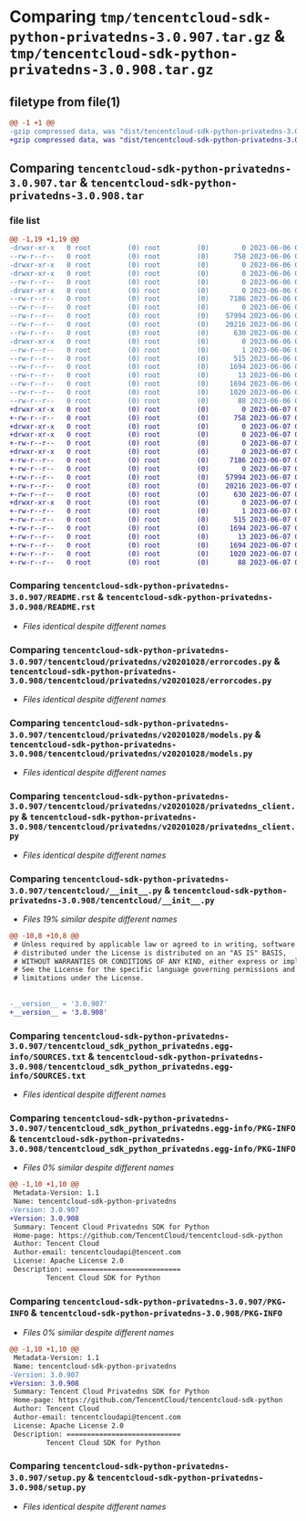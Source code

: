 # Comparing `tmp/tencentcloud-sdk-python-privatedns-3.0.907.tar.gz` & `tmp/tencentcloud-sdk-python-privatedns-3.0.908.tar.gz`

## filetype from file(1)

```diff
@@ -1 +1 @@
-gzip compressed data, was "dist/tencentcloud-sdk-python-privatedns-3.0.907.tar", last modified: Tue Jun  6 02:32:25 2023, max compression
+gzip compressed data, was "dist/tencentcloud-sdk-python-privatedns-3.0.908.tar", last modified: Wed Jun  7 00:29:55 2023, max compression
```

## Comparing `tencentcloud-sdk-python-privatedns-3.0.907.tar` & `tencentcloud-sdk-python-privatedns-3.0.908.tar`

### file list

```diff
@@ -1,19 +1,19 @@
-drwxr-xr-x   0 root         (0) root         (0)        0 2023-06-06 02:32:25.000000 tencentcloud-sdk-python-privatedns-3.0.907/
--rw-r--r--   0 root         (0) root         (0)      758 2023-06-06 02:32:24.000000 tencentcloud-sdk-python-privatedns-3.0.907/README.rst
-drwxr-xr-x   0 root         (0) root         (0)        0 2023-06-06 02:32:25.000000 tencentcloud-sdk-python-privatedns-3.0.907/tencentcloud/
-drwxr-xr-x   0 root         (0) root         (0)        0 2023-06-06 02:32:25.000000 tencentcloud-sdk-python-privatedns-3.0.907/tencentcloud/privatedns/
--rw-r--r--   0 root         (0) root         (0)        0 2023-06-06 02:32:24.000000 tencentcloud-sdk-python-privatedns-3.0.907/tencentcloud/privatedns/__init__.py
-drwxr-xr-x   0 root         (0) root         (0)        0 2023-06-06 02:32:25.000000 tencentcloud-sdk-python-privatedns-3.0.907/tencentcloud/privatedns/v20201028/
--rw-r--r--   0 root         (0) root         (0)     7186 2023-06-06 02:32:24.000000 tencentcloud-sdk-python-privatedns-3.0.907/tencentcloud/privatedns/v20201028/errorcodes.py
--rw-r--r--   0 root         (0) root         (0)        0 2023-06-06 02:32:24.000000 tencentcloud-sdk-python-privatedns-3.0.907/tencentcloud/privatedns/v20201028/__init__.py
--rw-r--r--   0 root         (0) root         (0)    57994 2023-06-06 02:32:24.000000 tencentcloud-sdk-python-privatedns-3.0.907/tencentcloud/privatedns/v20201028/models.py
--rw-r--r--   0 root         (0) root         (0)    20216 2023-06-06 02:32:24.000000 tencentcloud-sdk-python-privatedns-3.0.907/tencentcloud/privatedns/v20201028/privatedns_client.py
--rw-r--r--   0 root         (0) root         (0)      630 2023-06-06 02:32:24.000000 tencentcloud-sdk-python-privatedns-3.0.907/tencentcloud/__init__.py
-drwxr-xr-x   0 root         (0) root         (0)        0 2023-06-06 02:32:25.000000 tencentcloud-sdk-python-privatedns-3.0.907/tencentcloud_sdk_python_privatedns.egg-info/
--rw-r--r--   0 root         (0) root         (0)        1 2023-06-06 02:32:25.000000 tencentcloud-sdk-python-privatedns-3.0.907/tencentcloud_sdk_python_privatedns.egg-info/dependency_links.txt
--rw-r--r--   0 root         (0) root         (0)      515 2023-06-06 02:32:25.000000 tencentcloud-sdk-python-privatedns-3.0.907/tencentcloud_sdk_python_privatedns.egg-info/SOURCES.txt
--rw-r--r--   0 root         (0) root         (0)     1694 2023-06-06 02:32:25.000000 tencentcloud-sdk-python-privatedns-3.0.907/tencentcloud_sdk_python_privatedns.egg-info/PKG-INFO
--rw-r--r--   0 root         (0) root         (0)       13 2023-06-06 02:32:25.000000 tencentcloud-sdk-python-privatedns-3.0.907/tencentcloud_sdk_python_privatedns.egg-info/top_level.txt
--rw-r--r--   0 root         (0) root         (0)     1694 2023-06-06 02:32:25.000000 tencentcloud-sdk-python-privatedns-3.0.907/PKG-INFO
--rw-r--r--   0 root         (0) root         (0)     1020 2023-06-06 02:32:24.000000 tencentcloud-sdk-python-privatedns-3.0.907/setup.py
--rw-r--r--   0 root         (0) root         (0)       88 2023-06-06 02:32:25.000000 tencentcloud-sdk-python-privatedns-3.0.907/setup.cfg
+drwxr-xr-x   0 root         (0) root         (0)        0 2023-06-07 00:29:55.000000 tencentcloud-sdk-python-privatedns-3.0.908/
+-rw-r--r--   0 root         (0) root         (0)      758 2023-06-07 00:29:55.000000 tencentcloud-sdk-python-privatedns-3.0.908/README.rst
+drwxr-xr-x   0 root         (0) root         (0)        0 2023-06-07 00:29:55.000000 tencentcloud-sdk-python-privatedns-3.0.908/tencentcloud/
+drwxr-xr-x   0 root         (0) root         (0)        0 2023-06-07 00:29:55.000000 tencentcloud-sdk-python-privatedns-3.0.908/tencentcloud/privatedns/
+-rw-r--r--   0 root         (0) root         (0)        0 2023-06-07 00:29:55.000000 tencentcloud-sdk-python-privatedns-3.0.908/tencentcloud/privatedns/__init__.py
+drwxr-xr-x   0 root         (0) root         (0)        0 2023-06-07 00:29:55.000000 tencentcloud-sdk-python-privatedns-3.0.908/tencentcloud/privatedns/v20201028/
+-rw-r--r--   0 root         (0) root         (0)     7186 2023-06-07 00:29:55.000000 tencentcloud-sdk-python-privatedns-3.0.908/tencentcloud/privatedns/v20201028/errorcodes.py
+-rw-r--r--   0 root         (0) root         (0)        0 2023-06-07 00:29:55.000000 tencentcloud-sdk-python-privatedns-3.0.908/tencentcloud/privatedns/v20201028/__init__.py
+-rw-r--r--   0 root         (0) root         (0)    57994 2023-06-07 00:29:55.000000 tencentcloud-sdk-python-privatedns-3.0.908/tencentcloud/privatedns/v20201028/models.py
+-rw-r--r--   0 root         (0) root         (0)    20216 2023-06-07 00:29:55.000000 tencentcloud-sdk-python-privatedns-3.0.908/tencentcloud/privatedns/v20201028/privatedns_client.py
+-rw-r--r--   0 root         (0) root         (0)      630 2023-06-07 00:29:55.000000 tencentcloud-sdk-python-privatedns-3.0.908/tencentcloud/__init__.py
+drwxr-xr-x   0 root         (0) root         (0)        0 2023-06-07 00:29:55.000000 tencentcloud-sdk-python-privatedns-3.0.908/tencentcloud_sdk_python_privatedns.egg-info/
+-rw-r--r--   0 root         (0) root         (0)        1 2023-06-07 00:29:55.000000 tencentcloud-sdk-python-privatedns-3.0.908/tencentcloud_sdk_python_privatedns.egg-info/dependency_links.txt
+-rw-r--r--   0 root         (0) root         (0)      515 2023-06-07 00:29:55.000000 tencentcloud-sdk-python-privatedns-3.0.908/tencentcloud_sdk_python_privatedns.egg-info/SOURCES.txt
+-rw-r--r--   0 root         (0) root         (0)     1694 2023-06-07 00:29:55.000000 tencentcloud-sdk-python-privatedns-3.0.908/tencentcloud_sdk_python_privatedns.egg-info/PKG-INFO
+-rw-r--r--   0 root         (0) root         (0)       13 2023-06-07 00:29:55.000000 tencentcloud-sdk-python-privatedns-3.0.908/tencentcloud_sdk_python_privatedns.egg-info/top_level.txt
+-rw-r--r--   0 root         (0) root         (0)     1694 2023-06-07 00:29:55.000000 tencentcloud-sdk-python-privatedns-3.0.908/PKG-INFO
+-rw-r--r--   0 root         (0) root         (0)     1020 2023-06-07 00:29:55.000000 tencentcloud-sdk-python-privatedns-3.0.908/setup.py
+-rw-r--r--   0 root         (0) root         (0)       88 2023-06-07 00:29:55.000000 tencentcloud-sdk-python-privatedns-3.0.908/setup.cfg
```

### Comparing `tencentcloud-sdk-python-privatedns-3.0.907/README.rst` & `tencentcloud-sdk-python-privatedns-3.0.908/README.rst`

 * *Files identical despite different names*

### Comparing `tencentcloud-sdk-python-privatedns-3.0.907/tencentcloud/privatedns/v20201028/errorcodes.py` & `tencentcloud-sdk-python-privatedns-3.0.908/tencentcloud/privatedns/v20201028/errorcodes.py`

 * *Files identical despite different names*

### Comparing `tencentcloud-sdk-python-privatedns-3.0.907/tencentcloud/privatedns/v20201028/models.py` & `tencentcloud-sdk-python-privatedns-3.0.908/tencentcloud/privatedns/v20201028/models.py`

 * *Files identical despite different names*

### Comparing `tencentcloud-sdk-python-privatedns-3.0.907/tencentcloud/privatedns/v20201028/privatedns_client.py` & `tencentcloud-sdk-python-privatedns-3.0.908/tencentcloud/privatedns/v20201028/privatedns_client.py`

 * *Files identical despite different names*

### Comparing `tencentcloud-sdk-python-privatedns-3.0.907/tencentcloud/__init__.py` & `tencentcloud-sdk-python-privatedns-3.0.908/tencentcloud/__init__.py`

 * *Files 19% similar despite different names*

```diff
@@ -10,8 +10,8 @@
 # Unless required by applicable law or agreed to in writing, software
 # distributed under the License is distributed on an "AS IS" BASIS,
 # WITHOUT WARRANTIES OR CONDITIONS OF ANY KIND, either express or implied.
 # See the License for the specific language governing permissions and
 # limitations under the License.
 
 
-__version__ = '3.0.907'
+__version__ = '3.0.908'
```

### Comparing `tencentcloud-sdk-python-privatedns-3.0.907/tencentcloud_sdk_python_privatedns.egg-info/SOURCES.txt` & `tencentcloud-sdk-python-privatedns-3.0.908/tencentcloud_sdk_python_privatedns.egg-info/SOURCES.txt`

 * *Files identical despite different names*

### Comparing `tencentcloud-sdk-python-privatedns-3.0.907/tencentcloud_sdk_python_privatedns.egg-info/PKG-INFO` & `tencentcloud-sdk-python-privatedns-3.0.908/tencentcloud_sdk_python_privatedns.egg-info/PKG-INFO`

 * *Files 0% similar despite different names*

```diff
@@ -1,10 +1,10 @@
 Metadata-Version: 1.1
 Name: tencentcloud-sdk-python-privatedns
-Version: 3.0.907
+Version: 3.0.908
 Summary: Tencent Cloud Privatedns SDK for Python
 Home-page: https://github.com/TencentCloud/tencentcloud-sdk-python
 Author: Tencent Cloud
 Author-email: tencentcloudapi@tencent.com
 License: Apache License 2.0
 Description: ============================
         Tencent Cloud SDK for Python
```

### Comparing `tencentcloud-sdk-python-privatedns-3.0.907/PKG-INFO` & `tencentcloud-sdk-python-privatedns-3.0.908/PKG-INFO`

 * *Files 0% similar despite different names*

```diff
@@ -1,10 +1,10 @@
 Metadata-Version: 1.1
 Name: tencentcloud-sdk-python-privatedns
-Version: 3.0.907
+Version: 3.0.908
 Summary: Tencent Cloud Privatedns SDK for Python
 Home-page: https://github.com/TencentCloud/tencentcloud-sdk-python
 Author: Tencent Cloud
 Author-email: tencentcloudapi@tencent.com
 License: Apache License 2.0
 Description: ============================
         Tencent Cloud SDK for Python
```

### Comparing `tencentcloud-sdk-python-privatedns-3.0.907/setup.py` & `tencentcloud-sdk-python-privatedns-3.0.908/setup.py`

 * *Files identical despite different names*

